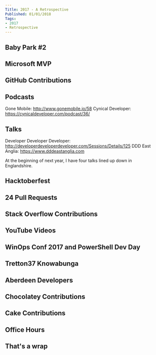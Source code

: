 ```yaml
---
Title: 2017 - A Retrospective
Published: 01/01/2018
Tags:
- 2017
- Retrospective
---
```


## Baby Park #2

## Microsoft MVP

## GitHub Contributions

## Podcasts

Gone Mobile: http://www.gonemobile.io/58
Cynical Developer: https://cynicaldeveloper.com/podcast/36/

## Talks

Developer Developer Developer: http://developerdeveloperdeveloper.com/Sessions/Details/125
DDD East Anglia: https://www.dddeastanglia.com

At the beginning of next year, I have four talks lined up down in Englandshire.

## Hacktoberfest

## 24 Pull Requests

## Stack Overflow Contributions

## YouTube Videos

## WinOps Conf 2017 and PowerShell Dev Day

## Tretton37 Knowabunga

## Aberdeen Developers

## Chocolatey Contributions

## Cake Contributions

## Office Hours

## That's a wrap